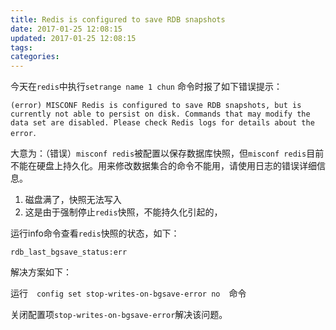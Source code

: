 ```yaml
---
title: Redis is configured to save RDB snapshots
date: 2017-01-25 12:08:15
updated: 2017-01-25 12:08:15
tags:
categories:
---
```


今天在`redis`中执行`setrange name 1 chun` 命令时报了如下错误提示：

`(error) MISCONF Redis is configured to save RDB snapshots, but is currently not able to persist on disk. Commands that may modify the data set are disabled. Please check Redis logs for details about the error．`

大意为：（错误）`misconf redis`被配置以保存数据库快照，但`misconf redis`目前不能在硬盘上持久化。用来修改数据集合的命令不能用，请使用日志的错误详细信息。


1. 磁盘满了，快照无法写入
2. 这是由于强制停止`redis`快照，不能持久化引起的，

运行info命令查看`redis`快照的状态，如下：

`rdb_last_bgsave_status:err`


解决方案如下：

运行　`config set stop-writes-on-bgsave-error no`　命令

关闭配置项`stop-writes-on-bgsave-error`解决该问题。
